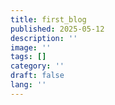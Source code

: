 ```yaml
---
title: first_blog
published: 2025-05-12
description: ''
image: ''
tags: []
category: ''
draft: false 
lang: ''
---
```

